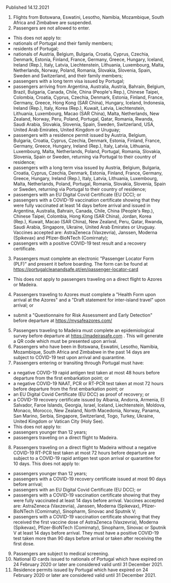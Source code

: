Published 14.12.2021
1. Flights from Botswana, Eswatini, Lesotho, Namibia, Mozambique, South Africa and Zimbabwe are suspended.
2. Passengers are not allowed to enter.
- This does not apply to:
- nationals of Portugal and their family members;
- residents of Portugal;
- nationals of Austria, Belgium, Bulgaria, Croatia, Cyprus, Czechia, Denmark, Estonia, Finland, France, Germany, Greece, Hungary, Iceland, Ireland (Rep.), Italy, Latvia, Liechtenstein, Lithuania, Luxembourg, Malta, Netherlands, Norway, Poland, Romania, Slovakia, Slovenia, Spain, Sweden and Switzerland, and their family members;
- passengers with a long term visa issued by Portugal;
- passengers arriving from Argentina, Australia, Austria, Bahrain, Belgium, Brazil, Bulgaria, Canada, Chile, China (People's Rep.), Chinese Taipei, Colombia, Croatia, Cyprus, Czechia, Denmark, Estonia, Finland, France, Germany, Greece, Hong Kong (SAR China), Hungary, Iceland, Indonesia, Ireland (Rep.), Italy, Korea (Rep.), Kuwait, Latvia, Liechtenstein, Lithuania, Luxembourg, Macao (SAR China), Malta, Netherlands, New Zealand, Norway, Peru, Poland, Portugal, Qatar, Romania, Rwanda, Saudi Arabia, Slovakia, Slovenia, Spain, Sweden, Switzerland, USA, United Arab Emirates, United Kingdom or Uruguay;
- passengers with a residence permit issued by Austria, Belgium, Bulgaria, Croatia, Cyprus, Czechia, Denmark, Estonia, Finland, France, Germany, Greece, Hungary, Ireland (Rep.), Italy, Latvia, Lithuania, Luxembourg, Malta, Netherlands, Poland, Portugal, Romania, Slovakia, Slovenia, Spain or Sweden, returning via Portugal to their country of residence;
- passengers with a long term visa issued by Austria, Belgium, Bulgaria, Croatia, Cyprus, Czechia, Denmark, Estonia, Finland, France, Germany, Greece, Hungary, Ireland (Rep.), Italy, Latvia, Lithuania, Luxembourg, Malta, Netherlands, Poland, Portugal, Romania, Slovakia, Slovenia, Spain or Sweden, returning via Portugal to their country of residence;
- passengers with an EU Digital Covid Certificate (EU DCC); or
- passengers with a COVID-19 vaccination certificate showing that they were fully vaccinated at least 14 days before arrival and issued in Argentina, Australia, Bahrain, Canada, Chile, China (People's Rep.), Chinese Taipei, Colombia, Hong Kong (SAR China), Jordan, Korea (Rep.), Kuwait, Macao (SAR China), New Zealand, Peru, Qatar, Rwanda, Saudi Arabia, Singapore, Ukraine, United Arab Emirates or Uruguay. Vaccines accepted are: AstraZeneca (Vaxzevria), Janssen, Moderna (Spikevax) and Pfizer-BioNTech (Comirnaty);
- passengers with a positive COVID-19 test result and a recovery certificate.
3. Passengers must complete an electronic "Passenger Locator Form (PLF)" and present it before boarding. The form can be found at <a href="https://portugalcleanandsafe.pt/en/passenger-locator-card">https://portugalcleanandsafe.pt/en/passenger-locator-card</a>
- This does not apply to passengers traveling on a direct flight to Azores or Madeira.
4. Passengers traveling to Azores must complete a "Health Form upon arrival at the Azores" and a "Draft statement for inter-island travel" upon arrival; or
- submit a "Questionnaire for Risk Assessment and Early Detection" before departure at <a href="https://mysafeazores.com/">https://mysafeazores.com/</a>
5. Passengers traveling to Madeira must complete an epidemiological survey before departure at <a href="https://madeirasafe.com">https://madeirasafe.com</a> . This will generate a QR code which must be presented upon arrival.
6. Passengers who have been in Botswana, Eswatini, Lesotho, Namibia, Mozambique, South Africa and Zimbabwe in the past 14 days are subject to COVID-19 test upon arrival and quarantine.
7. Passengers entering or transiting through Portugal must have:
- a negative COVID-19 rapid antigen test taken at most 48 hours before departure from the first embarkation point; or
- a negative COVID-19 NAAT, PCR or RT-PCR test taken at most 72 hours before departure from the first embarkation point; or
- an EU Digital Covid Certificate (EU DCC) as proof of recovery; or
- a COVID-19 recovery certificate issued by Albania, Andorra, Armenia, El Salvador, Faroe Islands, Georgia, Israel, Iceland, Liechtenstein, Moldova, Monaco, Morocco, New Zealand, North Macedonia, Norway, Panama, San Marino, Serbia, Singapore, Switzerland, Togo, Turkey, Ukraine, United Kingdom or Vatican City (Holy See).
- This does not apply to:
- passengers younger than 12 years;
- passengers traveling on a direct flight to Madeira.
8. Passengers traveling on a direct flight to Madeira without a negative COVID-19 RT-PCR test taken at most 72 hours before departure are subject to a COVID-19 rapid antigen test upon arrival or quarantine for 10 days.
This does not apply to:
- passengers younger than 12 years;
- passengers with a COVID-19 recovery certificate issued at most 90 days before arrival;
- passengers with an EU Digital Covid Certificate (EU DCC); or
- passengers with a COVID-19 vaccination certificate showing that they were fully vaccinated at least 14 days before arrival. Vaccines accepted are: AstraZeneca (Vaxzevria), Janssen, Moderna (Spikevax), Pfizer-BioNTech (Comirnaty), Sinopharm, Sinovac and Sputnik V;
- passengers with a COVID-19 vaccination certificate showing that they received the first vaccine dose of AstraZeneca (Vaxzevria), Moderna (Spikevax), Pfizer-BioNTech (Comirnaty), Sinopharm, Sinovac or Sputnik V at least 14 days before arrival. They must have a positive COVID-19 test taken more than 90 days before arrival or taken after receiving the first dose.
9. Passengers are subject to medical screening.
10. National ID cards issued to nationals of Portugal which have expired on 24 February 2020 or later are considered valid until 31 December 2021.
11. Residence permits issued by Portugal which have expired on 24 February 2020 or later are considered valid until 31 December 2021.